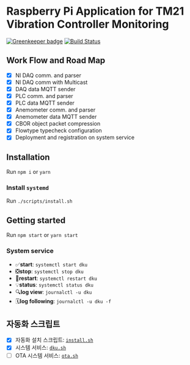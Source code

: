 # Raspberry Pi Application for TM21 Vibration Controller Monitoring

[![Greenkeeper badge](https://badges.greenkeeper.io/eunchurn/tm21-rpi3-application.svg)](https://greenkeeper.io/) [![Build Status](https://travis-ci.org/eunchurn/tm21-rpi3-application.svg?branch=master)](https://travis-ci.org/eunchurn/tm21-rpi3-application)

## Work Flow and Road Map

- [x] NI DAQ comm. and parser
- [x] NI DAQ comm with Multicast
- [x] DAQ data MQTT sender
- [x] PLC comm. and parser
- [x] PLC data MQTT sender
- [x] Anemometer comm. and parser
- [x] Anemometer data MQTT sender
- [x] CBOR object packet compression
- [x] Flowtype typecheck configuration
- [x] Deployment and registration on system service

## Installation

Run `npm i` or `yarn`

### Install `systemd`

Run `./scripts/install.sh`

## Getting started

Run `npm start` or `yarn start`

### System service

- ✅**start**: `systemctl start dku`
- ❎**stop**: `systemctl stop dku`
- 🔧**restart**: `systemctl restart dku`
- 💡**status**: `systemctl status dku`
- 🔍**log view**: `journalctl -u dku`
- 🗓**log following**: `journalctl -u dku -f`

## 자동화 스크립트

- [x] 자동화 설치 스크립트: [`install.sh`](scripts/install.sh)
- [x] 시스템 서비스: [`dku.sh`](scripts/dku.sh)
- [ ] OTA 시스템 서비스: [`ota.sh`](scripts/ota.sh)
